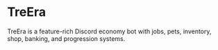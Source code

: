 # TreEra
TreEra is a feature-rich Discord economy bot with jobs, pets, inventory, shop, banking, and progression systems.

